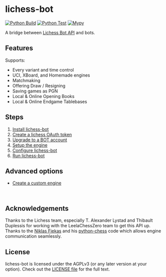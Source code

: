 # lichess-bot
[![Python Build](https://github.com/lichess-bot-devs/lichess-bot/actions/workflows/python-build.yml/badge.svg)](https://github.com/lichess-bot-devs/lichess-bot/actions/workflows/python-build.yml)
[![Python Test](https://github.com/lichess-bot-devs/lichess-bot/actions/workflows/python-test.yml/badge.svg)](https://github.com/lichess-bot-devs/lichess-bot/actions/workflows/python-test.yml)
[![Mypy](https://github.com/lichess-bot-devs/lichess-bot/actions/workflows/mypy.yml/badge.svg)](https://github.com/lichess-bot-devs/lichess-bot/actions/workflows/mypy.yml)

A bridge between [Lichess Bot API](https://lichess.org/api#tag/Bot) and bots.

## Features
Supports:
- Every variant and time control
- UCI, XBoard, and Homemade engines
- Matchmaking
- Offering Draw / Resigning
- Saving games as PGN
- Local & Online Opening Books
- Local & Online Endgame Tablebases

## Steps
1. [Install lichess-bot](https://github.com/lichess-bot-devs/lichess-bot/wiki/How-to-Install)
2. [Create a lichess OAuth token](https://github.com/lichess-bot-devs/lichess-bot/wiki/How-to-create-a-Lichess-OAuth-token)
3. [Upgrade to a BOT account](https://github.com/lichess-bot-devs/lichess-bot/wiki/Upgrade-to-a-BOT-account)
4. [Setup the engine](https://github.com/lichess-bot-devs/lichess-bot/wiki/Setup-the-engine)
5. [Configure lichess-bot](https://github.com/lichess-bot-devs/lichess-bot/wiki/Configure-lichess-bot)
6. [Run lichess-bot](
https://github.com/lichess-bot-devs/lichess-bot/wiki/How-to-Run-lichess%E2%80%90bot)

## Advanced options
- [Create a custom engine](https://github.com/lichess-bot-devs/lichess-bot/wiki/Create-a-custom-engine)

<br />

## Acknowledgements
Thanks to the Lichess team, especially T. Alexander Lystad and Thibault Duplessis for working with the LeelaChessZero team to get this API up. Thanks to the [Niklas Fiekas](https://github.com/niklasf) and his [python-chess](https://github.com/niklasf/python-chess) code which allows engine communication seamlessly.

## License
lichess-bot is licensed under the AGPLv3 (or any later version at your option). Check out the [LICENSE file](https://github.com/lichess-bot-devs/lichess-bot/blob/master/LICENSE) for the full text.